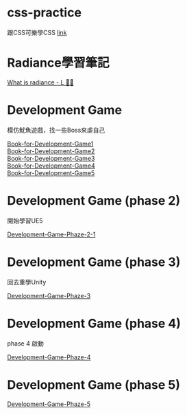 # css-practice
跟CSS可樂學CSS [link](https://htmlpreview.github.io/?https://github.com/xwc2021/what-is-radiance/blob/main/learn_css_with_csscoke.html) 

# Radiance學習筆記
[What is radiance - L 🧐🤠](https://gpnnotes.blogspot.com/2022/03/radiance.html) 

# Development Game
模仿魷魚遊戲，找一些Boss來虐自己

[Book-for-Development-Game1](https://htmlpreview.github.io/?https://github.com/xwc2021/css-practice/blob/main/Development-Game/Book-for-Development-Game1.html)  
[Book-for-Development-Game2](https://htmlpreview.github.io/?https://github.com/xwc2021/css-practice/blob/main/Development-Game/Book-for-Development-Game2.html)  
[Book-for-Development-Game3](https://htmlpreview.github.io/?https://github.com/xwc2021/css-practice/blob/main/Development-Game/Book-for-Development-Game3.html)  
[Book-for-Development-Game4](https://htmlpreview.github.io/?https://github.com/xwc2021/css-practice/blob/main/Development-Game/Book-for-Development-Game4.html)  
[Book-for-Development-Game5](https://htmlpreview.github.io/?https://github.com/xwc2021/css-practice/blob/main/Development-Game/Book-for-Development-Game5.html)

# Development Game (phase 2)
開始學習UE5

[Development-Game-Phaze-2-1](https://htmlpreview.github.io/?https://github.com/xwc2021/css-practice/blob/main/Development-Game/Development-Game-Phaze-2-1.html)

# Development Game (phase 3)
回去重學Unity

[Development-Game-Phaze-3](https://htmlpreview.github.io/?https://github.com/xwc2021/css-practice/blob/main/Development-Game/Development-Game-Phaze-3.html)

# Development Game (phase 4)
phase 4 啟動

[Development-Game-Phaze-4](https://htmlpreview.github.io/?https://github.com/xwc2021/css-practice/blob/main/Development-Game/Development-Game-Phaze-4.html)

# Development Game (phase 5)

[Development-Game-Phaze-5](https://htmlpreview.github.io/?https://github.com/xwc2021/css-practice/blob/main/Development-Game/Development-Game-Phaze-5.html)